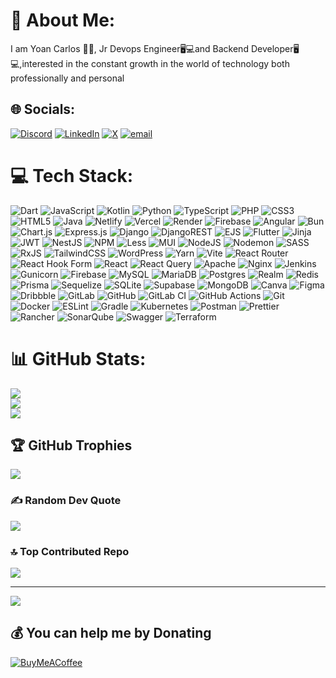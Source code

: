 # 💫 About Me:
I am Yoan Carlos 👨‍💻, Jr Devops Engineer🖥️💻and Backend Developer🖥️💻,interested in the constant growth in the world of technology both professionally and personal


## 🌐 Socials:
[![Discord](https://img.shields.io/badge/Discord-%237289DA.svg?logo=discord&logoColor=white)](https://discord.gg/https://discord.gg/yoadev0105_36222) [![LinkedIn](https://img.shields.io/badge/LinkedIn-%230077B5.svg?logo=linkedin&logoColor=white)](https://linkedin.com/in/https://linkedin.com/in/yoancarlos) [![X](https://img.shields.io/badge/X-black.svg?logo=X&logoColor=white)](https://x.com/https://x.com/@yoadev010557101) [![email](https://img.shields.io/badge/Email-D14836?logo=gmail&logoColor=white)](mailto:yclicourt@gmail.com) 

# 💻 Tech Stack:
![Dart](https://img.shields.io/badge/dart-%230175C2.svg?style=for-the-badge&logo=dart&logoColor=white) ![JavaScript](https://img.shields.io/badge/javascript-%23323330.svg?style=for-the-badge&logo=javascript&logoColor=%23F7DF1E) ![Kotlin](https://img.shields.io/badge/kotlin-%237F52FF.svg?style=for-the-badge&logo=kotlin&logoColor=white) ![Python](https://img.shields.io/badge/python-3670A0?style=for-the-badge&logo=python&logoColor=ffdd54) ![TypeScript](https://img.shields.io/badge/typescript-%23007ACC.svg?style=for-the-badge&logo=typescript&logoColor=white) ![PHP](https://img.shields.io/badge/php-%23777BB4.svg?style=for-the-badge&logo=php&logoColor=white) ![CSS3](https://img.shields.io/badge/css3-%231572B6.svg?style=for-the-badge&logo=css3&logoColor=white) ![HTML5](https://img.shields.io/badge/html5-%23E34F26.svg?style=for-the-badge&logo=html5&logoColor=white) ![Java](https://img.shields.io/badge/java-%23ED8B00.svg?style=for-the-badge&logo=openjdk&logoColor=white) ![Netlify](https://img.shields.io/badge/netlify-%23000000.svg?style=for-the-badge&logo=netlify&logoColor=#00C7B7) ![Vercel](https://img.shields.io/badge/vercel-%23000000.svg?style=for-the-badge&logo=vercel&logoColor=white) ![Render](https://img.shields.io/badge/Render-%46E3B7.svg?style=for-the-badge&logo=render&logoColor=white) ![Firebase](https://img.shields.io/badge/firebase-%23039BE5.svg?style=for-the-badge&logo=firebase) ![Angular](https://img.shields.io/badge/angular-%23DD0031.svg?style=for-the-badge&logo=angular&logoColor=white) ![Bun](https://img.shields.io/badge/Bun-%23000000.svg?style=for-the-badge&logo=bun&logoColor=white) ![Chart.js](https://img.shields.io/badge/chart.js-F5788D.svg?style=for-the-badge&logo=chart.js&logoColor=white) ![Express.js](https://img.shields.io/badge/express.js-%23404d59.svg?style=for-the-badge&logo=express&logoColor=%2361DAFB) ![Django](https://img.shields.io/badge/django-%23092E20.svg?style=for-the-badge&logo=django&logoColor=white) ![DjangoREST](https://img.shields.io/badge/DJANGO-REST-ff1709?style=for-the-badge&logo=django&logoColor=white&color=ff1709&labelColor=gray) ![EJS](https://img.shields.io/badge/ejs-%23B4CA65.svg?style=for-the-badge&logo=ejs&logoColor=black) ![Flutter](https://img.shields.io/badge/Flutter-%2302569B.svg?style=for-the-badge&logo=Flutter&logoColor=white) ![Jinja](https://img.shields.io/badge/jinja-white.svg?style=for-the-badge&logo=jinja&logoColor=black) ![JWT](https://img.shields.io/badge/JWT-black?style=for-the-badge&logo=JSON%20web%20tokens) ![NestJS](https://img.shields.io/badge/nestjs-%23E0234E.svg?style=for-the-badge&logo=nestjs&logoColor=white) ![NPM](https://img.shields.io/badge/NPM-%23CB3837.svg?style=for-the-badge&logo=npm&logoColor=white) ![Less](https://img.shields.io/badge/less-2B4C80?style=for-the-badge&logo=less&logoColor=white) ![MUI](https://img.shields.io/badge/MUI-%230081CB.svg?style=for-the-badge&logo=mui&logoColor=white) ![NodeJS](https://img.shields.io/badge/node.js-6DA55F?style=for-the-badge&logo=node.js&logoColor=white) ![Nodemon](https://img.shields.io/badge/NODEMON-%23323330.svg?style=for-the-badge&logo=nodemon&logoColor=%BBDEAD) ![SASS](https://img.shields.io/badge/SASS-hotpink.svg?style=for-the-badge&logo=SASS&logoColor=white) ![RxJS](https://img.shields.io/badge/rxjs-%23B7178C.svg?style=for-the-badge&logo=reactivex&logoColor=white) ![TailwindCSS](https://img.shields.io/badge/tailwindcss-%2338B2AC.svg?style=for-the-badge&logo=tailwind-css&logoColor=white) ![WordPress](https://img.shields.io/badge/WordPress-%23117AC9.svg?style=for-the-badge&logo=WordPress&logoColor=white) ![Yarn](https://img.shields.io/badge/yarn-%232C8EBB.svg?style=for-the-badge&logo=yarn&logoColor=white) ![Vite](https://img.shields.io/badge/vite-%23646CFF.svg?style=for-the-badge&logo=vite&logoColor=white) ![React Router](https://img.shields.io/badge/React_Router-CA4245?style=for-the-badge&logo=react-router&logoColor=white) ![React Hook Form](https://img.shields.io/badge/React%20Hook%20Form-%23EC5990.svg?style=for-the-badge&logo=reacthookform&logoColor=white) ![React](https://img.shields.io/badge/react-%2320232a.svg?style=for-the-badge&logo=react&logoColor=%2361DAFB) ![React Query](https://img.shields.io/badge/-React%20Query-FF4154?style=for-the-badge&logo=react%20query&logoColor=white) ![Apache](https://img.shields.io/badge/apache-%23D42029.svg?style=for-the-badge&logo=apache&logoColor=white) ![Nginx](https://img.shields.io/badge/nginx-%23009639.svg?style=for-the-badge&logo=nginx&logoColor=white) ![Jenkins](https://img.shields.io/badge/jenkins-%232C5263.svg?style=for-the-badge&logo=jenkins&logoColor=white) ![Gunicorn](https://img.shields.io/badge/gunicorn-%298729.svg?style=for-the-badge&logo=gunicorn&logoColor=white) ![Firebase](https://img.shields.io/badge/firebase-a08021?style=for-the-badge&logo=firebase&logoColor=ffcd34) ![MySQL](https://img.shields.io/badge/mysql-4479A1.svg?style=for-the-badge&logo=mysql&logoColor=white) ![MariaDB](https://img.shields.io/badge/MariaDB-003545?style=for-the-badge&logo=mariadb&logoColor=white) ![Postgres](https://img.shields.io/badge/postgres-%23316192.svg?style=for-the-badge&logo=postgresql&logoColor=white) ![Realm](https://img.shields.io/badge/Realm-39477F?style=for-the-badge&logo=realm&logoColor=white) ![Redis](https://img.shields.io/badge/redis-%23DD0031.svg?style=for-the-badge&logo=redis&logoColor=white) ![Prisma](https://img.shields.io/badge/Prisma-3982CE?style=for-the-badge&logo=Prisma&logoColor=white) ![Sequelize](https://img.shields.io/badge/Sequelize-52B0E7?style=for-the-badge&logo=Sequelize&logoColor=white) ![SQLite](https://img.shields.io/badge/sqlite-%2307405e.svg?style=for-the-badge&logo=sqlite&logoColor=white) ![Supabase](https://img.shields.io/badge/Supabase-3ECF8E?style=for-the-badge&logo=supabase&logoColor=white) ![MongoDB](https://img.shields.io/badge/MongoDB-%234ea94b.svg?style=for-the-badge&logo=mongodb&logoColor=white) ![Canva](https://img.shields.io/badge/Canva-%2300C4CC.svg?style=for-the-badge&logo=Canva&logoColor=white) ![Figma](https://img.shields.io/badge/figma-%23F24E1E.svg?style=for-the-badge&logo=figma&logoColor=white) ![Dribbble](https://img.shields.io/badge/Dribbble-EA4C89?style=for-the-badge&logo=dribbble&logoColor=white) ![GitLab](https://img.shields.io/badge/gitlab-%23181717.svg?style=for-the-badge&logo=gitlab&logoColor=white) ![GitHub](https://img.shields.io/badge/github-%23121011.svg?style=for-the-badge&logo=github&logoColor=white) ![GitLab CI](https://img.shields.io/badge/gitlab%20CI-%23181717.svg?style=for-the-badge&logo=gitlab&logoColor=white) ![GitHub Actions](https://img.shields.io/badge/github%20actions-%232671E5.svg?style=for-the-badge&logo=githubactions&logoColor=white) ![Git](https://img.shields.io/badge/git-%23F05033.svg?style=for-the-badge&logo=git&logoColor=white) ![Docker](https://img.shields.io/badge/docker-%230db7ed.svg?style=for-the-badge&logo=docker&logoColor=white) ![ESLint](https://img.shields.io/badge/ESLint-4B3263?style=for-the-badge&logo=eslint&logoColor=white) ![Gradle](https://img.shields.io/badge/Gradle-02303A.svg?style=for-the-badge&logo=Gradle&logoColor=white) ![Kubernetes](https://img.shields.io/badge/kubernetes-%23326ce5.svg?style=for-the-badge&logo=kubernetes&logoColor=white) ![Postman](https://img.shields.io/badge/Postman-FF6C37?style=for-the-badge&logo=postman&logoColor=white) ![Prettier](https://img.shields.io/badge/prettier-%23F7B93E.svg?style=for-the-badge&logo=prettier&logoColor=black) ![Rancher](https://img.shields.io/badge/rancher-%230075A8.svg?style=for-the-badge&logo=rancher&logoColor=white) ![SonarQube](https://img.shields.io/badge/SonarQube-black?style=for-the-badge&logo=sonarqube&logoColor=4E9BCD) ![Swagger](https://img.shields.io/badge/-Swagger-%23Clojure?style=for-the-badge&logo=swagger&logoColor=white) ![Terraform](https://img.shields.io/badge/terraform-%235835CC.svg?style=for-the-badge&logo=terraform&logoColor=white)
# 📊 GitHub Stats:
![](https://github-readme-stats.vercel.app/api?username=yclicourt&theme=gotham&hide_border=false&include_all_commits=true&count_private=true)<br/>
![](https://nirzak-streak-stats.vercel.app/?user=yclicourt&theme=gotham&hide_border=false)<br/>
![](https://github-readme-stats.vercel.app/api/top-langs/?username=yclicourt&theme=gotham&hide_border=false&include_all_commits=true&count_private=true&layout=compact)

## 🏆 GitHub Trophies
![](https://github-profile-trophy.vercel.app/?username=yclicourt&theme=radical&no-frame=false&no-bg=true&margin-w=4)

### ✍️ Random Dev Quote
![](https://quotes-github-readme.vercel.app/api?type=horizontal&theme=radical)

### 🔝 Top Contributed Repo
![](https://github-contributor-stats.vercel.app/api?username=yclicourt&limit=5&theme=dark&combine_all_yearly_contributions=true)

---
[![](https://visitcount.itsvg.in/api?id=yclicourt&icon=0&color=0)](https://visitcount.itsvg.in)

  ## 💰 You can help me by Donating
  [![BuyMeACoffee](https://img.shields.io/badge/Buy%20Me%20a%20Coffee-ffdd00?style=for-the-badge&logo=buy-me-a-coffee&logoColor=black)](https://buymeacoffee.com/yoadev) 

  
<!-- Proudly created with GPRM ( https://gprm.itsvg.in ) -->
